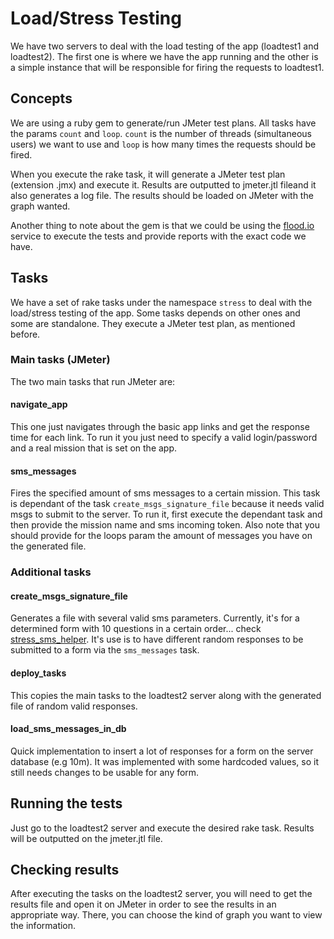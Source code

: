 # Load/Stress Testing

We have two servers to deal with the load testing of the app (loadtest1 and loadtest2). The first one is where we have the app running and the other is a simple instance that will be responsible for firing the requests to loadtest1.

## Concepts

We are using a ruby gem to generate/run JMeter test plans. All tasks have the params `count` and `loop`. `count` is the number of threads (simultaneous users) we want to use and `loop` is how many times the requests should be fired.

When you execute the rake task, it will generate a JMeter test plan (extension .jmx) and execute it. Results are outputted to jmeter.jtl fileand it also generates a log file. The results should be loaded on JMeter with the graph wanted.

Another thing to note about the gem is that we could be using the [flood.io](https://flood.io/) service to execute the tests and provide reports with the exact code we have.

## Tasks

We have a set of rake tasks under the namespace `stress` to deal with the load/stress testing of the app.
Some tasks depends on other ones and some are standalone. They execute a JMeter test plan, as mentioned before.

### Main tasks (JMeter)

The two main tasks that run JMeter are:

#### navigate_app

This one just navigates through the basic app links and get the response time for each link. To run it
you just need to specify a valid login/password and a real mission that is set on the app.

#### sms_messages

Fires the specified amount of sms messages to a certain mission. This task is dependant of the task
`create_msgs_signature_file` because it needs valid msgs to submit to the server. To run it, first execute the dependant task and then provide the mission name and sms incoming token. Also note that you should provide for the loops param the amount of messages you have on the generated file.

### Additional tasks

#### create_msgs_signature_file

Generates a file with several valid sms parameters. Currently, it's for a determined form with 10 questions in a certain order... check [stress_sms_helper](https://github.com/thecartercenter/elmo/blob/load_test_and_optimizations/lib/task_helpers/stress_sms_helper.rb#L44). It's use is to have different random responses to be submitted to a form via the `sms_messages` task.

#### deploy_tasks

This copies the main tasks to the loadtest2 server along with the generated file of random valid responses.

#### load_sms_messages_in_db

Quick implementation to insert a lot of responses for a form on the server database (e.g 10m). It was implemented with some hardcoded values, so it still needs changes to be usable for any form.

## Running the tests

Just go to the loadtest2 server and execute the desired rake task. Results will be outputted on the jmeter.jtl file.

## Checking results

After executing the tasks on the loadtest2 server, you will need to get the results file and open it on JMeter in order to see the results in an appropriate way. There, you can choose the kind of graph you want to view the information.
